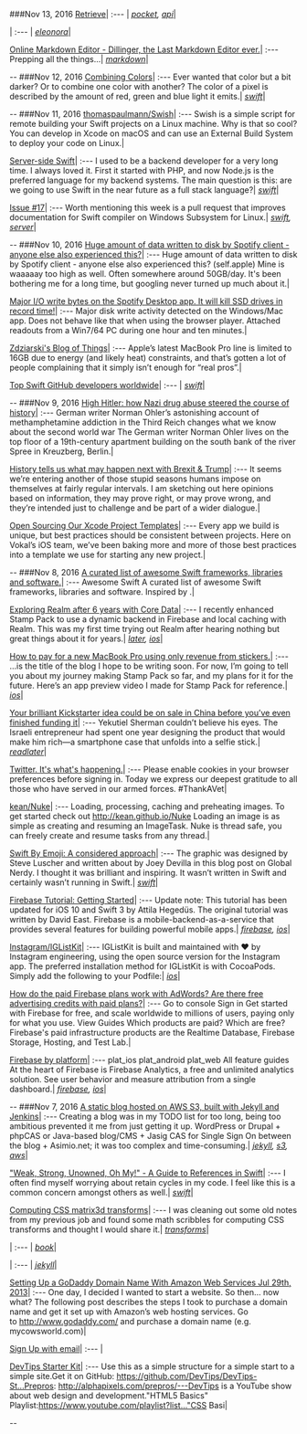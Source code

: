 ###Nov 13, 2016
[Retrieve](https://getpocket.com/developer/docs/v3/retrieve)|
:---
|
*[pocket](https://getpocket.com/a/queue/list/pocket/), [api](https://getpocket.com/a/queue/list/api/)*|

[](https://www.facebook.com/eleonora.tani.7?fref=ts)|
:---
|
*[eleonora](https://getpocket.com/a/queue/list/eleonora/)*|

[Online Markdown Editor - Dillinger, the Last Markdown Editor ever.](http://dillinger.io/)|
:---
Prepping all the things...|
*[markdown](https://getpocket.com/a/queue/list/markdown/)*|

--
###Nov 12, 2016
[Combining Colors](https://www.weheartswift.com/combining-colors/)|
:---
Ever wanted that color but a bit darker? Or to combine one color with another?  The color of a pixel is described by the amount of red, green and blue light it emits.|
*[swift](https://getpocket.com/a/queue/list/swift/)*|

--
###Nov 11, 2016
[thomaspaulmann/Swish](https://github.com/thomaspaulmann/Swish/blob/master/README.md)|
:---
Swish is a simple script for remote building your Swift projects on a Linux machine. Why is that so cool? You can develop in Xcode on macOS and can use an External Build System to deploy your code on Linux.|

[Server-side Swift](https://theswiftdev.com/2016/11/09/server-side-swift/)|
:---
I used to be a backend developer for a very long time. I always loved it. First it started with PHP, and now Node.js is the preferred language for my backend systems. The main question is this: are we going to use Swift in the near future as a full stack language?|
*[swift](https://getpocket.com/a/queue/list/swift/)*|

[Issue #17](https://www.serverswift.tech/2016/11/11/issue17.html)|
:---
Worth mentioning this week is a pull request that improves documentation for Swift compiler on Windows Subsystem for Linux.|
*[swift](https://getpocket.com/a/queue/list/swift/), [server](https://getpocket.com/a/queue/list/server/)*|

--
###Nov 10, 2016
[Huge amount of data written to disk by Spotify client - anyone else also experienced this?](https://www.reddit.com/r/apple/comments/56auoi/huge_amount_of_data_written_to_disk_by_spotify/d92z8i6/)|
:---
Huge amount of data written to disk by Spotify client - anyone else also experienced this? (self.apple)  Mine is waaaaay too high as well. Often somewhere around 50GB/day. It's been bothering me for a long time, but googling never turned up much about it.|

[Major I/O write bytes on the Spotify Desktop app. It will kill SSD drives in record time!](https://community.spotify.com/t5/Ongoing-Issues/Major-I-O-write-bytes-on-the-Spotify-Desktop-app-It-will-kill/idi-p/1476745/page/3#comments)|
:---
Major disk write activity detected on the Windows/Mac app. Does not behave like that when using the browser player.  Attached readouts from a Win7/64 PC during one hour and ten minutes.|

[Zdziarski's Blog of Things](https://www.zdziarski.com/blog/?p=6355)|
:---
Apple’s latest MacBook Pro line is limited to 16GB due to energy (and likely heat) constraints, and that’s gotten a lot of people complaining that it simply isn’t enough for “real pros”.|

[Top Swift GitHub developers worldwide](http://github-awards.com/users?language=swift)|
:---
|
*[swift](https://getpocket.com/a/queue/list/swift/)*|

--
###Nov 9, 2016
[High Hitler: how Nazi drug abuse steered the course of history](https://www.theguardian.com/books/2016/sep/25/blitzed-norman-ohler-adolf-hitler-nazi-drug-abuse-interview)|
:---
German writer Norman Ohler’s astonishing account of methamphetamine addiction in the Third Reich changes what we know about the second world war The German writer Norman Ohler lives on the top floor of a 19th-century apartment building on the south bank of the river Spree in Kreuzberg, Berlin.|

[History tells us what may happen next with Brexit & Trump](https://medium.com/@theonlytoby/history-tells-us-what-will-happen-next-with-brexit-trump-a3fefd154714)|
:---
It seems we’re entering another of those stupid seasons humans impose on themselves at fairly regular intervals. I am sketching out here opinions based on information, they may prove right, or may prove wrong, and they’re intended just to challenge and be part of a wider dialogue.|

[Open Sourcing Our Xcode Project Templates](https://www.vokal.io/labs/open-sourcing-our-xcode-project-templates)|
:---
Every app we build is unique, but best practices should be consistent between projects. Here on Vokal’s iOS team, we’ve been baking more and more of those best practices into a template we use for starting any new project.|

--
###Nov 8, 2016
[A curated list of awesome Swift frameworks, libraries and software.](https://github.com/Wolg/awesome-swift#third-party-apis)|
:---
Awesome Swift A curated list of awesome Swift frameworks, libraries and software. Inspired by .|

[Exploring Realm after 6 years with Core Data](https://medium.com/@ishabazz/exploring-realm-after-6-years-with-core-data-fc48a8a26605)|
:---
I recently enhanced Stamp Pack to use a dynamic backend in Firebase and local caching with Realm. This was my first time trying out Realm after hearing nothing but great things about it for years.|
*[later](https://getpocket.com/a/queue/list/later/), [ios](https://getpocket.com/a/queue/list/ios/)*|

[How to pay for a new MacBook Pro using only revenue from stickers.](https://medium.com/@ishabazz/how-to-pay-for-a-new-macbook-pro-using-only-revenue-from-stickers-582852fb27f4)|
:---
…is the title of the blog I hope to be writing soon. For now, I’m going to tell you about my journey making Stamp Pack so far, and my plans for it for the future.  Here’s an app preview video I made for Stamp Pack for reference.|
*[ios](https://getpocket.com/a/queue/list/ios/)*|

[Your brilliant Kickstarter idea could be on sale in China before you’ve even finished funding it](http://qz.com/771727/chinas-factories-in-shenzhen-can-copy-products-at-breakneck-speed-and-its-time-for-the-rest-of-the-world-to-get-over-it/)|
:---
Yekutiel Sherman couldn’t believe his eyes.  The Israeli entrepreneur had spent one year designing the product that would make him rich—a smartphone case that unfolds into a selfie stick.|
*[readlater](https://getpocket.com/a/queue/list/readlater/)*|

[Twitter. It's what's happening.](https://twitter.com)|
:---
Please enable cookies in your browser preferences before signing in.  Today we express our deepest gratitude to all those who have served in our armed forces. #ThankAVet|

[kean/Nuke](https://github.com/kean/Nuke)|
:---
Loading, processing, caching and preheating images. To get started check out http://kean.github.io/Nuke  Loading an image is as simple as creating and resuming an ImageTask. Nuke is thread safe, you can freely create and resume tasks from any thread.|

[Swift By Emoji: A considered approach](http://ericasadun.com/2016/11/08/swift-by-emoji-a-considered-approach/)|
:---
The graphic was designed by Steve Luscher and written about by Joey Devilla in this blog post on Global Nerdy. I thought it was brilliant and inspiring.  It wasn’t written in Swift and certainly wasn’t running in Swift.|
*[swift](https://getpocket.com/a/queue/list/swift/)*|

[Firebase Tutorial: Getting Started](https://www.raywenderlich.com/139322/firebase-tutorial-getting-started-2)|
:---
Update note: This tutorial has been updated for iOS 10 and Swift 3 by Attila Hegedüs. The original tutorial was written by David East.  Firebase is a mobile-backend-as-a-service that provides several features for building powerful mobile apps.|
*[firebase](https://getpocket.com/a/queue/list/firebase/), [ios](https://getpocket.com/a/queue/list/ios/)*|

[Instagram/IGListKit](https://github.com/Instagram/IGListKit)|
:---
IGListKit is built and maintained with ❤️ by Instagram engineering, using the open source version for the Instagram app.  The preferred installation method for IGListKit is with CocoaPods. Simply add the following to your Podfile:|
*[ios](https://getpocket.com/a/queue/list/ios/)*|

[How do the paid Firebase plans work with AdWords? Are there free advertising credits with paid plans?](https://firebase.google.com/pricing/)|
:---
Go to console Sign in Get started with Firebase for free, and scale worldwide to millions of users, paying only for what you use. View Guides Which products are paid? Which are free?  Firebase's paid infrastructure products are the Realtime Database, Firebase Storage, Hosting, and Test Lab.|

[Firebase by platform](https://firebase.google.com/docs/)|
:---
plat_ios plat_android plat_web All feature guides At the heart of Firebase is Firebase Analytics, a free and unlimited analytics solution. See user behavior and measure attribution from a single dashboard.|
*[firebase](https://getpocket.com/a/queue/list/firebase/), [ios](https://getpocket.com/a/queue/list/ios/)*|

--
###Nov 7, 2016
[A static blog hosted on AWS S3, built with Jekyll and Jenkins](http://tech.asimio.net/2015/09/27/A-static-blog-hosted-at-Amazon-S3-built-with-Jekyll-and-Jenkins.html)|
:---
Creating a blog was in my TODO list for too long, being too ambitious prevented it me from just getting it up. WordPress or Drupal + phpCAS or Java-based blog/CMS + Jasig CAS for Single Sign On between the blog + Asimio.net; it was too complex and time-consuming.|
*[jekyll](https://getpocket.com/a/queue/list/jekyll/), [s3](https://getpocket.com/a/queue/list/s3/), [aws](https://getpocket.com/a/queue/list/aws/)*|

["Weak, Strong, Unowned, Oh My!" - A Guide to References in Swift](http://krakendev.io/blog/weak-and-unowned-references-in-swift)|
:---
I often find myself worrying about retain cycles in my code. I feel like this is a common concern amongst others as well.|
*[swift](https://getpocket.com/a/queue/list/swift/)*|

[Computing CSS matrix3d transforms](http://franklinta.com/2014/09/08/computing-css-matrix3d-transforms/)|
:---
I was cleaning out some old notes from my previous job and found some math scribbles for computing CSS transforms and thought I would share it.|
*[transforms](https://getpocket.com/a/queue/list/transforms/)*|

[](https://www.amazon.com/gp/product/1617292397/ref=as_li_tl?ie=UTF8&camp=1789&creative=9325&creativeASIN=1617292397&linkCode=&tag=asimio-20&linkId=)|
:---
|
*[book](https://getpocket.com/a/queue/list/book/)*|

[](https://www.andrewmunsell.com/course/learning-jekyll-by-example/)|
:---
|
*[jekyll](https://getpocket.com/a/queue/list/jekyll/)*|

[Setting Up a GoDaddy Domain Name With Amazon Web Services Jul 29th, 2013](http://mycowsworld.com/blog/2013/07/29/setting-up-a-godaddy-domain-name-with-amazon-web-services/)|
:---
One day, I decided I wanted to start a website. So then… now what? The following post describes the steps I took to purchase a domain name and get it set up with Amazon’s web hosting services.  Go to http://www.godaddy.com/ and purchase a domain name (e.g. mycowsworld.com)|

[Sign Up with email](https://getpocket.com/installed/)|
:---
|

[DevTips Starter Kit](http://www.youtube.com/watch?v=GTBaQ2DcGUk)|
:---
Use this as a simple structure for a simple start to a simple site.Get it on GitHub: https://github.com/DevTips/DevTips-St...Prepros: http://alphapixels.com/prepros/---DevTips is a YouTube show about web design and development."HTML5 Basics" Playlist:https://www.youtube.com/playlist?list..."CSS Basi|

--